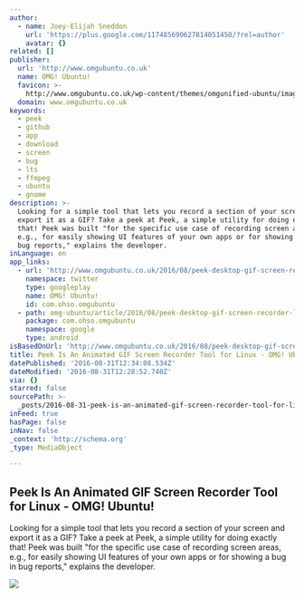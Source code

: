 ```yaml
---
author:
  - name: Joey-Elijah Sneddon
    url: 'https://plus.google.com/117485690627814051450/?rel=author'
    avatar: {}
related: []
publisher:
  url: 'http://www.omgubuntu.co.uk'
  name: OMG! Ubuntu!
  favicon: >-
    http://www.omgubuntu.co.uk/wp-content/themes/omgunified-ubuntu/images/favicon.ico
  domain: www.omgubuntu.co.uk
keywords:
  - peek
  - github
  - app
  - download
  - screen
  - bug
  - lts
  - ffmpeg
  - ubuntu
  - gnome
description: >-
  Looking for a simple tool that lets you record a section of your screen and
  export it as a GIF? Take a peek at Peek, a simple utility for doing exactly
  that! Peek was built "for the specific use case of recording screen areas,
  e.g., for easily showing UI features of your own apps or for showing a bug in
  bug reports," explains the developer.
inLanguage: en
app_links:
  - url: 'http://www.omgubuntu.co.uk/2016/08/peek-desktop-gif-screen-recorder-linux'
    namespace: twitter
    type: googleplay
    name: OMG! Ubuntu!
    id: com.ohso.omgubuntu
  - path: omg-ubuntu/article/2016/08/peek-desktop-gif-screen-recorder-linux
    package: com.ohso.omgubuntu
    namespace: google
    type: android
isBasedOnUrl: 'http://www.omgubuntu.co.uk/2016/08/peek-desktop-gif-screen-recorder-linux'
title: Peek Is An Animated GIF Screen Recorder Tool for Linux - OMG! Ubuntu!
datePublished: '2016-08-31T12:34:08.534Z'
dateModified: '2016-08-31T12:28:52.740Z'
via: {}
starred: false
sourcePath: >-
  _posts/2016-08-31-peek-is-an-animated-gif-screen-recorder-tool-for-linux-omg.md
inFeed: true
hasPage: false
inNav: false
_context: 'http://schema.org'
_type: MediaObject

---
```

<article style=""><h1>Peek Is An Animated GIF Screen Recorder Tool for Linux - OMG! Ubuntu!</h1><p>Looking for a simple tool that lets you record a section of your screen and export it as a GIF? Take a peek at Peek, a simple utility for doing exactly that! Peek was built "for the specific use case of recording screen areas, e.g., for easily showing UI features of your own apps or for showing a bug in bug reports," explains the developer.</p><img src="http://www.omgubuntu.co.uk/wp-content/uploads/2016/08/peek-preferences-gif-app-linux-750x352.jpg" /></article>